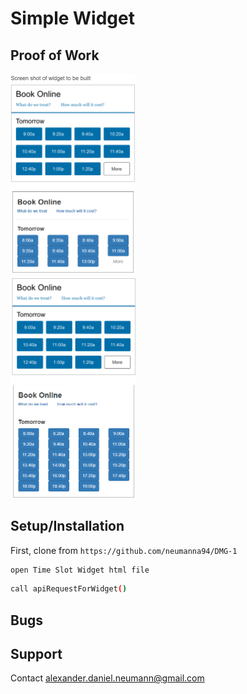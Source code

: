 # Simple Widget
## Proof of Work
<p align="left">
  <img src = https://github.com/neumanna94/DMG-1/blob/master/img/dmg-img-1.PNG?raw=true" width=200>
  <br>
  <img src = https://github.com/neumanna94/DMG-1/blob/master/img/dmg-img-2.PNG?raw=true" width=200>
  <br>
</p>



## Setup/Installation

First, clone from `https://github.com/neumanna94/DMG-1`

```sh
open Time Slot Widget html file 
```

```sh
call apiRequestForWidget()
```

## Bugs

## Support
Contact alexander.daniel.neumann@gmail.com
